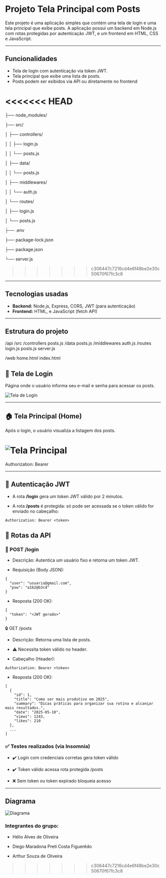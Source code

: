 # Projeto Tela Principal com Posts

Este projeto é uma aplicação simples que contém uma tela de login e uma tela principal que exibe posts. A aplicação possui um backend em Node.js com rotas protegidas por autenticação JWT, e um frontend em HTML, CSS e JavaScript.

---

## Funcionalidades

- Tela de login com autenticação via token JWT.
- Tela principal que exibe uma lista de posts.
- Posts podem ser exibidos via API ou diretamente no frontend 

<<<<<<< HEAD
=======
├── node_modules/

├── src/

│ ├── controllers/

│ │ ├── login.js

│ │ └── posts.js

│ ├── data/

│ │ └── posts.js

│ ├── middlewares/

│ │ └── auth.js

│ └── routes/

│   ├── login.js

│   └── posts.js

├── .env

├── package-lock.json

├── package.json

└── server.js
>>>>>>> c306447c7216cd4e6f48be2e30c50670f67fc3c8

---

## Tecnologias usadas

- **Backend:** Node.js, Express, CORS, JWT (para autenticação)
- **Frontend:** HTML, e JavaScript (fetch API)
  
---

## Estrutura do projeto
/api
/src
/controllers
posts.js
/data
posts.js
/middlewares
auth.js
/routes
login.js
posts.js
server.js

/web
home.html
index.html
 
## 🔐 Tela de Login

Página onde o usuário informa seu e-mail e senha para acessar os posts.

![Tela de Login](./images/index-atividade2.png)

---

## 🏠 Tela Principal (Home)

Após o login, o usuário visualiza a listagem dos posts.


![Tela Principal](./images/home-atividade2.png)
=======
Authorization: Bearer <token>

---

## 🔐 Autenticação JWT
- A rota **/login** gera um token JWT válido por 2 minutos.

- A rota **/posts** é protegida: só pode ser acessada se o token válido for enviado no cabeçalho:

```
Authorization: Bearer <token>
```

## 🔁 Rotas da API
### 📨 POST /login
- Descrição: Autentica um usuário fixo e retorna um token JWT.

- Requisição (Body JSON):
```
{
  "user": "usuario@gmail.com",
  "psw": "a1b2@b3c4"
}
```
- Resposta (200 OK):
```
{
  "token": "<JWT gerado>"
}
```
🔒 GET /posts
- Descrição: Retorna uma lista de posts.
 - ⚠️ Necessita token válido no header.

- Cabeçalho (Header):

```
Authorization: Bearer <token>
```
- Resposta (200 OK):
```
[
  {
    "id": 1,
    "title": "Como ser mais produtivo em 2025",
    "summary": "Dicas práticas para organizar sua rotina e alcançar mais resultados.",
    "date": "2025-05-10",
    "views": 1243,
    "likes": 210
  },
  ...
]
```

### ✅ Testes realizados (via Insomnia)
- ✔️ Login com credenciais corretas gera token válido

- ✔️ Token válido acessa rota protegida /posts

- ❌ Sem token ou token expirado bloqueia acesso

---

## Diagrama

![Diagrama](./diagrama.png)


### Integrantes do grupo:

- Hélio Alves de Oliveira

- Diego Maradona Preti Costa Figuerêdo

- Arthur Souza de Oliveira
>>>>>>> c306447c7216cd4e6f48be2e30c50670f67fc3c8
